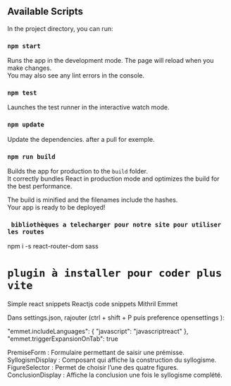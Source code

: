 ## Available Scripts

In the project directory, you can run:

### `npm start`

Runs the app in the development mode.
The page will reload when you make changes.\
You may also see any lint errors in the console.

### `npm test`

Launches the test runner in the interactive watch mode.

### `npm update`

Update the dependencies. after a pull for exemple.

### `npm run build`

Builds the app for production to the `build` folder.\
It correctly bundles React in production mode and optimizes the build for the best performance.

The build is minified and the filenames include the hashes.\
Your app is ready to be deployed!

### ` bibliothèques a telecharger pour notre site pour utiliser les routes`

npm i -s react-router-dom sass

# `plugin à installer pour coder plus vite`

Simple react snippets
Reactjs code snippets
Mithril Emmet

Dans settings.json, rajouter (ctrl + shift + P puis preference opensettings ):

"emmet.includeLanguages":
{
"javascript": "javascriptreact"
},
"emmet.triggerExpansionOnTab": true

PremiseForm : Formulaire permettant de saisir une prémisse.
SyllogismDisplay : Composant qui affiche la construction du syllogisme.
FigureSelector : Permet de choisir l’une des quatre figures.
ConclusionDisplay : Affiche la conclusion une fois le syllogisme complété.
